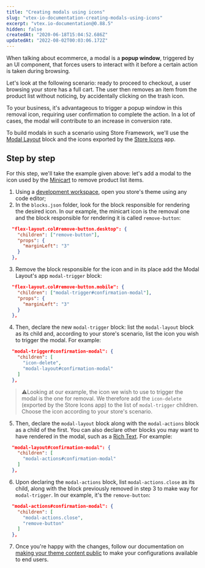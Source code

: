 ```yaml
---
title: "Creating modals using icons"
slug: "vtex-io-documentation-creating-modals-using-icons"
excerpt: "vtex.io-documentation@0.88.5"
hidden: false
createdAt: "2020-06-18T15:04:52.686Z"
updatedAt: "2022-08-02T00:03:06.172Z"
---
```

When talking about ecommerce, a modal is a **popup window**, triggered by an UI component, that forces users to interact with it before a certain action is taken during browsing.

Let's look at the following scenario: ready to proceed to checkout, a user browsing your store has a full cart. The user then removes an item from the product list without noticing, by accidentally clicking on the trash icon.

To your business, it's advantageous to trigger a popup window in this removal icon, requiring user confirmation to complete the action. In a lot of cases, the modal will contribute to an increase in conversion rate.

To build modals in such a scenario using Store Framework, we'll use the [Modal Layout](https://developers.vtex.com/vtex-developer-docs/docs/vtex-modal-layout) block and the icons exported by the [Store Icons](https://developers.vtex.com/vtex-developer-docs/docs/vtex-store-icons) app. 

## Step by step

For this step, we'll take the example given above: let's add a modal to the icon used by the [Minicart](https://developers.vtex.com/vtex-developer-docs/docs/vtex-minicart) to remove product list items.

1. Using a [development workspace](https://developers.vtex.com/vtex-developer-docs/docs/vtex-io-documentation-creating-a-development-workspace/), open you store's theme using any code editor;
2. In the `blocks.json` folder, look for the block responsible for rendering the desired icon. In our example, the minicart icon is the removal one and the block responsible for rendering it is called `remove-button`:

```json
  "flex-layout.col#remove-button.desktop": {
    "children": ["remove-button"],
    "props": {
      "marginLeft": "3"
    }
  },
```

3. Remove the block responsible for the icon and in its place add the Modal Layout's app `modal-trigger` block:

```json
  "flex-layout.col#remove-button.mobile": {
    "children": ["modal-trigger#confirmation-modal"],
    "props": {
      "marginLeft": "3"
    }
  },
```  

4. Then, declare the new `modal-trigger` block: list the `modal-layout` block as its child and, according to your store's scenario, list the icon you wish to trigger the modal. For example:

```json
  "modal-trigger#confirmation-modal": {
    "children": [
      "icon-delete",
      "modal-layout#confirmation-modal"
    ]
  },
```

>⚠️Looking at our example, the icon we wish to use to trigger the modal is the one for removal. We therefore add the `icon-delete` (exported by the Store Icons app) to the list of `modal-trigger` children. Choose the icon according to your store's scenario.

5. Then, declare the `modal-layout` block along with the `modal-actions` block as a child of the first. You can also declare other blocks you may want to have rendered in the modal, such as a [Rich Text](https://developers.vtex.com/vtex-developer-docs/docs/vtex-rich-text/). For example:

```json
  "modal-layout#confirmation-modal": {
    "children": [
      "modal-actions#confirmation-modal"    
    ]
  },
```

6. Upon declaring the `modal-actions` block, list `modal-actions.close` as its child, along with the block previously removed in step 3 to make way for `modal-trigger`. In our example, it's the `remove-button`:

```json
  "modal-actions#confirmation-modal": {
    "children": [
      "modal-actions.close",
      "remove-button"
    ]
  },
```

7. Once you're happy with the changes, follow our documentation on [making your theme content public](https://developers.vtex.com/vtex-developer-docs/docs/vtex-io-documentation-making-your-theme-content-public/) to make your configurations available to end users.